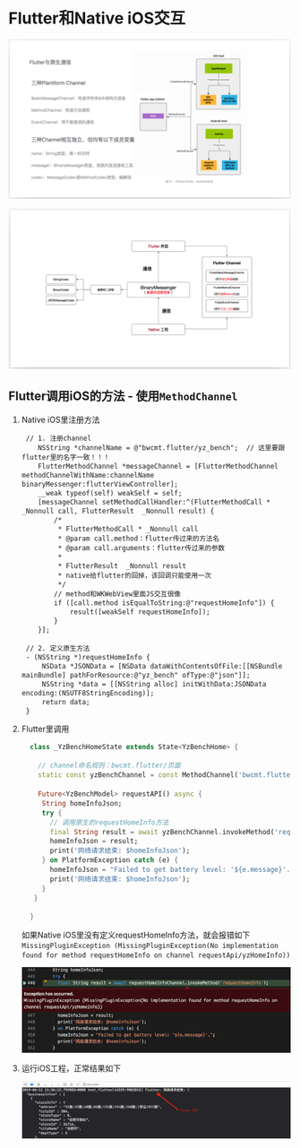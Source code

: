 # Flutter和Native iOS交互

![flutter_native_talk0](https://github.com/AllenSWB/notes/blob/master/src/imgs/flutter/flutter_native_talk0.png)

![flutter_native_talk1](https://github.com/AllenSWB/notes/blob/master/src/imgs/flutter/flutter_native_talk1.png)


## Flutter调用iOS的方法 - 使用`MethodChannel`

1. Native iOS里注册方法
   
   ```objc
    // 1. 注册channel
       NSString *channelName = @"bwcmt.flutter/yz_bench";  // 这里要跟flutter里的名字一致！！！
       FlutterMethodChannel *messageChannel = [FlutterMethodChannel methodChannelWithName:channelName binaryMessenger:flutterViewController];
       __weak typeof(self) weakSelf = self;
       [messageChannel setMethodCallHandler:^(FlutterMethodCall * _Nonnull call, FlutterResult  _Nonnull result) {
           /*
            * FlutterMethodCall * _Nonnull call
            * @param call.method：flutter传过来的方法名
            * @param call.arguments：flutter传过来的参数
            *
            * FlutterResult  _Nonnull result
            * native给flutter的回掉，该回调只能使用一次
            */
           // method和WKWebView里面JS交互很像
           if ([call.method isEqualToString:@"requestHomeInfo"]) {
               result([weakSelf requestHomeInfo]);
           }
       }];
    
    // 2. 定义原生方法
    - (NSString *)requestHomeInfo {
        NSData *JSONData = [NSData dataWithContentsOfFile:[[NSBundle mainBundle] pathForResource:@"yz_bench" ofType:@"json"]];
        NSString *data = [[NSString alloc] initWithData:JSONData encoding:(NSUTF8StringEncoding)];
        return data;
    }
   ```
2. Flutter里调用

     ```dart
       class _YzBenchHomeState extends State<YzBenchHome> {

         // channel命名规则：bwcmt.flutter/页面
         static const yzBenchChannel = const MethodChannel('bwcmt.flutter/yz_bench');

         Future<YzBenchModel> requestAPI() async {
          String homeInfoJson;
          try {
            // 调用原生的requestHomeInfo方法
            final String result = await yzBenchChannel.invokeMethod('requestHomeInfo');
            homeInfoJson = result;
            print('网络请求结束: $homeInfoJson');
          } on PlatformException catch (e) {
            homeInfoJson = "Failed to get battery level: '${e.message}'.";
            print('网络请求结束: $homeInfoJson');
          }
        } 

       }
     ```
     
     如果Native iOS里没有定义requestHomeInfo方法，就会报错如下`MissingPluginException (MissingPluginException(No implementation found for method requestHomeInfo on channel requestApi/yzHomeInfo))`

     ![methodchannel_error_no_imp](https://github.com/AllenSWB/notes/blob/master/src/imgs/flutter/methodchannel_error_no_imp.png)

3. 运行iOS工程，正常结果如下

    ![methodchannel_success](https://github.com/AllenSWB/notes/blob/master/src/imgs/flutter/methodchannel_success.png)